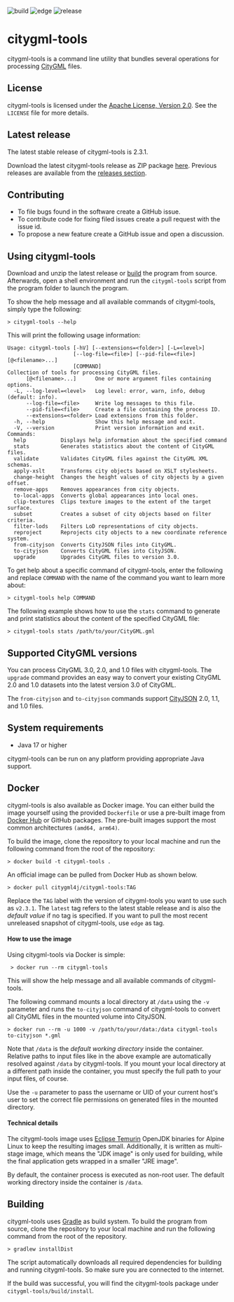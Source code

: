 ![build](https://img.shields.io/github/actions/workflow/status/citygml4j/citygml-tools/citygml-tools-build.yml?logo=Gradle)
![edge](https://img.shields.io/github/actions/workflow/status/citygml4j/citygml-tools/docker-build-and-push-edge.yml?label=edge&logo=Docker&logoColor=white)
![release](https://img.shields.io/github/v/release/citygml4j/citygml-tools?display_name=tag)

# citygml-tools
citygml-tools is a command line utility that bundles several operations for processing
[CityGML](https://www.ogc.org/standards/citygml) files.

## License
citygml-tools is licensed under the [Apache License, Version 2.0](http://www.apache.org/licenses/LICENSE-2.0).
See the `LICENSE` file for more details.

## Latest release
The latest stable release of citygml-tools is 2.3.1.

Download the latest citygml-tools release as ZIP package
[here](https://github.com/citygml4j/citygml-tools/releases/latest). Previous releases are available from the
[releases section](https://github.com/citygml4j/citygml-tools/releases).

## Contributing
* To file bugs found in the software create a GitHub issue.
* To contribute code for fixing filed issues create a pull request with the issue id.
* To propose a new feature create a GitHub issue and open a discussion.

## Using citygml-tools
Download and unzip the latest release or [build](https://github.com/citygml4j/citygml-tools#building) the program from
source. Afterwards, open a shell environment and run the `citygml-tools` script from the program folder to launch the
program.

To show the help message and all available commands of citygml-tools, simply type the following:

    > citygml-tools --help

This will print the following usage information:

```
Usage: citygml-tools [-hV] [--extensions=<folder>] [-L=<level>]
                     [--log-file=<file>] [--pid-file=<file>] [@<filename>...]
                     [COMMAND]
Collection of tools for processing CityGML files.
      [@<filename>...]      One or more argument files containing options.
  -L, --log-level=<level>   Log level: error, warn, info, debug (default: info).
      --log-file=<file>     Write log messages to this file.
      --pid-file=<file>     Create a file containing the process ID.
      --extensions=<folder> Load extensions from this folder.
  -h, --help                Show this help message and exit.
  -V, --version             Print version information and exit.
Commands:
  help           Displays help information about the specified command
  stats          Generates statistics about the content of CityGML files.
  validate       Validates CityGML files against the CityGML XML schemas.
  apply-xslt     Transforms city objects based on XSLT stylesheets.
  change-height  Changes the height values of city objects by a given offset.
  remove-apps    Removes appearances from city objects.
  to-local-apps  Converts global appearances into local ones.
  clip-textures  Clips texture images to the extent of the target surface.
  subset         Creates a subset of city objects based on filter criteria.
  filter-lods    Filters LoD representations of city objects.
  reproject      Reprojects city objects to a new coordinate reference system.
  from-cityjson  Converts CityJSON files into CityGML.
  to-cityjson    Converts CityGML files into CityJSON.
  upgrade        Upgrades CityGML files to version 3.0.
```

To get help about a specific command of citygml-tools, enter the following and replace `COMMAND` with the name of
the command you want to learn more about:

    > citygml-tools help COMMAND

The following example shows how to use the `stats` command to generate and print statistics about the content
of the specified CityGML file:

    > citygml-tools stats /path/to/your/CityGML.gml

## Supported CityGML versions
You can process CityGML 3.0, 2.0, and 1.0 files with citygml-tools. The `upgrade` command provides an
easy way to convert your existing CityGML 2.0 and 1.0 datasets into the latest version 3.0 of CityGML.

The `from-cityjson` and `to-cityjson` commands support [CityJSON](https://www.cityjson.org/) 2.0, 1.1, and 1.0 files.

## System requirements
* Java 17 or higher

citygml-tools can be run on any platform providing appropriate Java support.

## Docker
citygml-tools is also available as Docker image. You can either build the image yourself using the provided `Dockerfile`
or use a pre-built image from [Docker Hub](https://hub.docker.com/r/citygml4j/citygml-tools) or GitHub packages.
The pre-built images support the most common architectures `(amd64, arm64)`.

To build the image, clone the repository to your local machine and run the following command from the root of the
repository:

    > docker build -t citygml-tools .

An official image can be pulled from Docker Hub as shown below.

    > docker pull citygml4j/citygml-tools:TAG

Replace the `TAG` label with the version of citygml-tools you want to use such as `v2.3.1`. The `latest` tag
refers to the latest stable release and is also the _default value_ if no tag is specified. If you want to pull the
most recent unreleased snapshot of citygml-tools, use `edge` as tag.

#### How to use the image
Using citygml-tools via Docker is simple:

     > docker run --rm citygml-tools

This will show the help message and all available commands of citygml-tools.

The following command mounts a local directory at `/data` using the `-v` parameter and runs the `to-cityjson` command
of citygml-tools to convert all CityGML files in the mounted volume into CityJSON.

    > docker run --rm -u 1000 -v /path/to/your/data:/data citygml-tools to-cityjson *.gml

Note that `/data` is the _default working directory_ inside the container. Relative paths to input files like
in the above example are automatically resolved against `/data` by citygml-tools. If you mount your local directory at
a different path inside the container, you must specify the full path to your input files, of course. 

Use the `-u` parameter to pass the username or UID of your current host's user to set the correct file permissions on
generated files in the mounted directory.

#### Technical details
The citygml-tools image uses [Eclipse Temurin](https://hub.docker.com/_/eclipse-temurin) OpenJDK binaries for Alpine
Linux to keep the resulting images small. Additionally, it is written as multi-stage image, which means the "JDK image"
is only used for building, while the final application gets wrapped in a smaller "JRE image".

By default, the container process is executed as non-root user. The default working directory inside the container
is `/data`.

## Building
citygml-tools uses [Gradle](https://gradle.org/) as build system. To build the program from source, clone the
repository to your local machine and run the following command from the root of the repository.

    > gradlew installDist

The script automatically downloads all required dependencies for building and running citygml-tools. So make sure you
are connected to the internet.

If the build was successful, you will find the citygml-tools package under `citygml-tools/build/install`.
